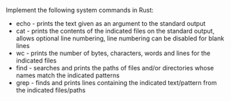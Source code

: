 Implement the following system commands in Rust:
* echo - prints the text given as an argument to the standard output
* cat - prints the contents of the indicated files on the standard output, allows optional line numbering, line numbering can be disabled for blank lines
* wc - prints the number of bytes, characters, words and lines for the indicated files
* find - searches and prints the paths of files and/or directories whose names match the indicated patterns
* grep - finds and prints lines containing the indicated text/pattern from the indicated files/paths
